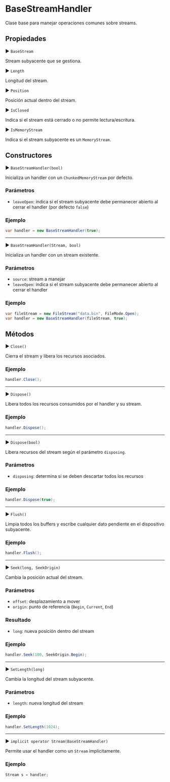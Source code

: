 # BaseStreamHandler

Clase base para manejar operaciones comunes sobre streams.

## Propiedades

▶ `BaseStream`

Stream subyacente que se gestiona.

▶ `Length`

Longitud del stream.

▶ `Position`

Posición actual dentro del stream.

▶ `IsClosed`

Indica si el stream está cerrado o no permite lectura/escritura.

▶ `IsMemoryStream`

Indica si el stream subyacente es un `MemoryStream`.

## Constructores

▶ `BaseStreamHandler(bool)`

Inicializa un handler con un `ChunkedMemoryStream` por defecto.

### Parámetros

* `leaveOpen`: indica si el stream subyacente debe permanecer abierto al cerrar el handler (por defecto `false`)

### Ejemplo

```csharp
var handler = new BaseStreamHandler(true);
```

---

▶ `BaseStreamHandler(Stream, bool)`

Inicializa un handler con un stream existente.

### Parámetros

* `source`: stream a manejar
* `leaveOpen`: indica si el stream subyacente debe permanecer abierto al cerrar el handler

### Ejemplo

```csharp
var fileStream = new FileStream("data.bin", FileMode.Open);
var handler = new BaseStreamHandler(fileStream, true);
```

## Métodos

▶ `Close()`

Cierra el stream y libera los recursos asociados.

### Ejemplo

```csharp
handler.Close();
```

---

▶ `Dispose()`

Libera todos los recursos consumidos por el handler y su stream.

### Ejemplo

```csharp
handler.Dispose();
```

---

▶ `Dispose(bool)`

Libera recursos del stream según el parámetro `disposing`.

### Parámetros

* `disposing`: determina si se deben descartar todos los recursos

### Ejemplo

```csharp
handler.Dispose(true);
```

---

▶ `Flush()`

Limpia todos los buffers y escribe cualquier dato pendiente en el dispositivo subyacente.

### Ejemplo

```csharp
handler.Flush();
```

---

▶ `Seek(long, SeekOrigin)`

Cambia la posición actual del stream.

### Parámetros

* `offset`: desplazamiento a mover
* `origin`: punto de referencia (`Begin`, `Current`, `End`)

### Resultado

* `long`: nueva posición dentro del stream

### Ejemplo

```csharp
handler.Seek(100, SeekOrigin.Begin);
```

---

▶ `SetLength(long)`

Cambia la longitud del stream subyacente.

### Parámetros

* `length`: nueva longitud del stream

### Ejemplo

```csharp
handler.SetLength(1024);
```

---

▶ `implicit operator Stream(BaseStreamHandler)`

Permite usar el handler como un `Stream` implícitamente.

### Ejemplo

```csharp
Stream s = handler;
```